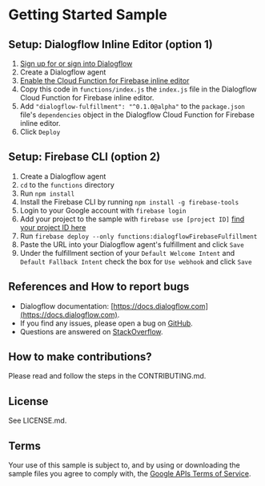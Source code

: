 # Getting Started Sample

## Setup: Dialogflow Inline Editor (option 1)

1. [Sign up for or sign into Dialogflow](https://console.dialogflow.com/api-client/#/login)
1. Create a Dialogflow agent
1. [Enable the Cloud Function for Firebase inline editor](https://dialogflow.com/docs/fulfillment#cloud_functions_for_firebase)
1. Copy this code in `functions/index.js` the `index.js` file in the Dialogflow Cloud Function for Firebase inline editor.
1. Add `"dialogflow-fulfillment": "^0.1.0@alpha"` to the `package.json` file's `dependencies` object in the Dialogflow Cloud Function for Firebase inline editor.
1. Click `Deploy`

## Setup: Firebase CLI (option 2)

1. Create a Dialogflow agent
1. `cd` to the `functions` directory
1. Run `npm install`
1. Install the Firebase CLI by running `npm install -g firebase-tools`
1. Login to your Google account with `firebase login`
1. Add your project to the sample with `firebase use [project ID]` [find your project ID here](https://dialogflow.com/docs/agents#settings)
1. Run `firebase deploy --only functions:dialogflowFirebaseFulfillment`
1. Paste the URL into your Dialogflow agent's fulfillment and click `Save`
1. Under the fulfillment section of your `Default Welcome Intent` and `Default Fallback Intent` check the box for `Use webhook` and click `Save`

## References and How to report bugs
* Dialogflow documentation: [https://docs.dialogflow.com](https://docs.dialogflow.com).
* If you find any issues, please open a bug on [GitHub](https://github.com/dialogflow/dialogflow-fulfillment-nodejs/issues).
* Questions are answered on [StackOverflow](https://stackoverflow.com/questions/tagged/dialogflow).

## How to make contributions?
Please read and follow the steps in the CONTRIBUTING.md.

## License
See LICENSE.md.

## Terms
Your use of this sample is subject to, and by using or downloading the sample files you agree to comply with, the [Google APIs Terms of Service](https://developers.google.com/terms/).
